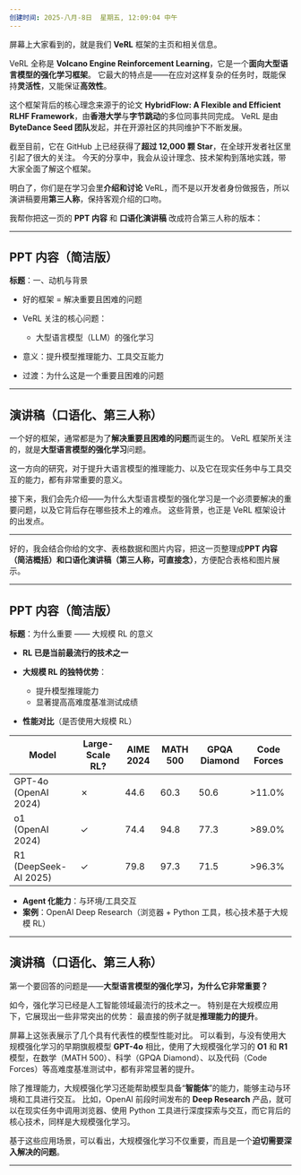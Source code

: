 ```yaml
---
创建时间: 2025-八月-8日  星期五, 12:09:04 中午
---
```



屏幕上大家看到的，就是我们 **VeRL** 框架的主页和相关信息。

VeRL 全称是 **Volcano Engine Reinforcement Learning**，它是一个**面向大型语言模型的强化学习框架**。
它最大的特点是——在应对这样复杂的任务时，既能保持**灵活性**，又能保证**高效性**。

这个框架背后的核心理念来源于的论文 **HybridFlow: A Flexible and Efficient RLHF Framework**，由**香港大学**与**字节跳动**的多位同事共同完成。
VeRL 是由 **ByteDance Seed 团队**发起，并在开源社区的共同维护下不断发展。

截至目前，它在 GitHub 上已经获得了**超过 12,000 颗 Star**，在全球开发者社区里引起了很大的关注。
今天的分享中，我会从设计理念、技术架构到落地实践，带大家全面了解这个框架。


明白了，你们是在学习会里**介绍和讨论** VeRL，而不是以开发者身份做报告，所以演讲稿要用**第三人称**，保持客观介绍的口吻。

我帮你把这一页的 **PPT 内容** 和 **口语化演讲稿** 改成符合第三人称的版本：

---

## **PPT 内容（简洁版）**

**标题**：一、动机与背景

* 好的框架 = 解决重要且困难的问题
* VeRL 关注的核心问题：

  * 大型语言模型（LLM）的强化学习
* 意义：提升模型推理能力、工具交互能力
* 过渡：为什么这是一个重要且困难的问题

---

## **演讲稿（口语化、第三人称）**

一个好的框架，通常都是为了**解决重要且困难的问题**而诞生的。
VeRL 框架所关注的，就是**大型语言模型的强化学习**问题。

这一方向的研究，对于提升大语言模型的推理能力、以及它在现实任务中与工具交互的能力，都有非常重要的意义。

接下来，我们会先介绍——为什么大型语言模型的强化学习是一个必须要解决的重要问题，以及它背后存在哪些技术上的难点。
这些背景，也正是 VeRL 框架设计的出发点。

---


好的，我会结合你给的文字、表格数据和图片内容，把这一页整理成**PPT 内容（简洁概括）**和**口语化演讲稿（第三人称，可直接念）**，方便配合表格和图片展示。

---

## **PPT 内容（简洁版）**

**标题**：为什么重要 —— 大规模 RL 的意义

* **RL 已是当前最流行的技术之一**
* **大规模 RL 的独特优势**：

  * 提升模型推理能力
  * 显著提高高难度基准测试成绩
* **性能对比**（是否使用大规模 RL）

| Model                     | Large-Scale RL? | AIME 2024 | MATH 500 | GPQA Diamond | Code Forces |
| ------------------------- | --------------- | --------- | -------- | ------------ | ----------- |
| GPT-4o <br>(OpenAI 2024)  | ✗               | 44.6      | 60.3     | 50.6         | >11.0%      |
| o1 <br>(OpenAI 2024)      | ✓               | 74.4      | 94.8     | 77.3         | >89.0%      |
| R1 <br>(DeepSeek-AI 2025) | ✓               | 79.8      | 97.3     | 71.5         | >96.3%      |

* **Agent 化能力**：与环境/工具交互
* **案例**：OpenAI Deep Research（浏览器 + Python 工具，核心技术基于大规模 RL）

---

## **演讲稿（口语化、第三人称）**

第一个要回答的问题是——**大型语言模型的强化学习，为什么它非常重要？**

如今，强化学习已经是人工智能领域最流行的技术之一。
特别是在大规模应用下，它展现出一些非常突出的优势：
最直接的例子就是**推理能力的提升**。

屏幕上这张表展示了几个具有代表性的模型性能对比。
可以看到，与没有使用大规模强化学习的早期旗舰模型 **GPT-4o** 相比，使用了大规模强化学习的 **O1** 和 **R1** 模型，在数学（MATH 500）、科学（GPQA Diamond）、以及代码（Code Forces）等高难度基准测试中，都有非常显著的提升。

除了推理能力，大规模强化学习还能帮助模型具备“**智能体**”的能力，能够主动与环境和工具进行交互。
比如，OpenAI 前段时间发布的 **Deep Research** 产品，就可以在现实任务中调用浏览器、使用 Python 工具进行深度探索与交互，而它背后的核心技术，同样是大规模强化学习。

基于这些应用场景，可以看出，大规模强化学习不仅重要，而且是一个**迫切需要深入解决的问题**。

---


